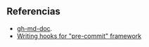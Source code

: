 ## Referencias
  * [gh-md-doc](https://github.com/ekalinin/github-markdown-toc).
  * [Writing hooks for "pre-commit" framework](https://dev.to/gyermolenko/writing-hooks-for-pre-commit-framework-5dpf)
